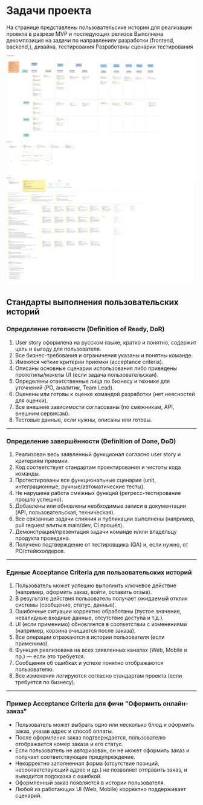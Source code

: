# Задачи проекта

На странице представлены пользовательсике истории для реализации проекта в разрезе MVP и последующих релизов
Выполнена декомпозиция на задачи по направленияv разработки (frontend, backend,), дизайна, тестирования
Разработаны сценарии тестирования

![](diagrams/tasks.png)

<!--<iframe width="1600" height="900" style="border: 1px solid rgba(0, 0, 0, 0.1);" src="https://app.holst.so/share/b/51f682ba-1b04-49bc-9008-8ee60f139ade" scrolling="no" allow="fullscreen; clipboard-read; clipboard-write" allowfullscreen></iframe>-->


## Стандарты выполнения пользовательских историй

### Определение готовности (Definition of Ready, DoR)

1. User story оформлена на русском языке, кратко и понятно, содержит цель и выгоду для пользователя.
2. Все бизнес-требования и ограничения указаны и понятны команде.
3. Имеются четкие критерии приемки (acceptance criteria).
4. Описаны основные сценарии использования либо приведены прототипы/макеты UI (если задача пользовательская).
5. Определены ответственные лица по бизнесу и технике для уточнений (PO, аналитик, Team Lead).
6. Оценены или готовы к оценке командой разработки (нет неясностей для оценки).
7. Все внешние зависимости согласованы (по смежникам, API, внешним сервисам).
8. Тестовые данные, если нужны, описаны или готовы.

---

### Определение завершённости (Definition of Done, DoD)

1. Реализован весь заявленный функционал согласно user story и критериям приемки.
2. Код соответствует стандартам проектирования и чистоты кода команды.
3. Протестированы все функциональные сценарии (unit, интеграционные, ручные/автоматические тесты).
4. Не нарушена работа смежных функций (регресс-тестирование прошло успешно).
5. Добавлены или обновлены необходимые записи в документации (API, пользовательская, техническая).
6. Все связанные задачи слияния и публикации выполнены (например, pull request влиты в main/dev, CI прошёл).
7. Демонстрация/презентация задачи команде и/или владельцу продукта проведена.
8. Получено подтверждение от тестировщика (QA) и, если нужно, от PO/стейкхолдеров.

---

### Единые Acceptance Criteria для пользовательских историй

1. Пользователь может успешно выполнить ключевое действие (например, оформить заказ, войти, оставить отзыв).
2. В результате действия пользователь получает ожидаемый отклик системы (сообщение, статус, данные).
3. Ошибочные ситуации корректно обработаны (пустое значение, невалидные входные данные, отсутствие доступа и т.д.).
4. UI (если применимо) обновляется в соответствии с изменениями (например, корзина очищается после заказа).
5. Все операции отражаются в истории пользователя (если применимо).
6. Функция реализована на всех заявленных каналах (Web, Mobile и пр.) — если это требуется.
7. Сообщения об ошибках и успехе понятно отображаются пользователю.
8. Все изменения логируются согласно стандартам проекта (если требуется по бизнесу).

---

### Пример Acceptance Criteria для фичи "Оформить онлайн-заказ"

- Пользователь может выбрать одно или несколько блюд и оформить заказ, указав адрес и способ оплаты.
- После оформления заказ подтверждается, пользователю отображается номер заказа и его статус.
- Если пользователь не авторизован, он не может оформить заказ и получает соответствующее предупреждение.
- Некорректно заполненная форма (отсутствие позиций, несоответствующий адрес и др.) не позволяет отправить заказ, и выводится подсказка с ошибкой.
- Оформленный заказ появляется в истории пользователя.
- Любой из работающих UI (Web, Mobile) корректно поддерживает сценарий.
